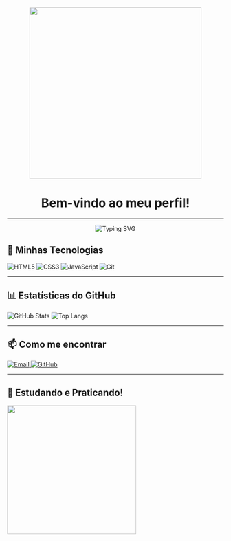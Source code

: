 <div align="center">
  <img src="https://media4.giphy.com/media/v1.Y2lkPTc5MGI3NjExNWpvdHZlOTY3MWh0aTVsbXN5NTY2aHZ5b2E1NjBoMXozeGQwOG91aiZlcD12MV9pbnRlcm5hbF9naWZfYnlfaWQmY3Q9dg/VixgE40gG7psuxARiB/giphy.gif" width="400">
  <h1>Bem-vindo ao meu perfil!</h1>
</div>

---

<!-- Banner animado -->
<div align="center">
  <img src="https://readme-typing-svg.herokuapp.com?font=Fira+Code&size=32&duration=2800&pause=2000&color=38C2FF&center=true&vCenter=true&width=940&lines=Ol%C3%A1%2C+eu+sou+Matheus+Barbosa!+%F0%9F%91%8B;Estudante+de+Desenvolvimento+Web+%F0%9F%92%BB;HTML%2C+CSS+e+muito+aprendizado!+%F0%9F%9A%80" alt="Typing SVG" />
</div>

## 🔧 Minhas Tecnologias

<p>
  <img src="https://img.shields.io/badge/HTML5-E34F26?style=for-the-badge&logo=html5&logoColor=white" alt="HTML5"/>
  <img src="https://img.shields.io/badge/CSS3-1572B6?style=for-the-badge&logo=css3&logoColor=white" alt="CSS3"/>
  <img src="https://img.shields.io/badge/JavaScript-F7DF1E?style=for-the-badge&logo=javascript&logoColor=black" alt="JavaScript"/>
  <img src="https://img.shields.io/badge/Git-F05032?style=for-the-badge&logo=git&logoColor=white" alt="Git"/>
</p>

---

## 📊 Estatísticas do GitHub

<img src="https://github-readme-stats.vercel.app/api?username=MatheusBarbosaCoreia&show_icons=true&theme=radical" alt="GitHub Stats"/>
<img src="https://github-readme-stats.vercel.app/api/top-langs/?username=MatheusBarbosaCoreia&layout=compact&theme=radical" alt="Top Langs"/>

---

## 📫 Como me encontrar

<p>
  <a href="mailto:barbosamatheus035@gmail.com" target="_blank">
    <img src="https://img.shields.io/badge/Email-D14836?style=for-the-badge&logo=gmail&logoColor=white" alt="Email"/>
  </a>
  <a href="https://github.com/MatheusBarbosaCoreia" target="_blank">
    <img src="https://img.shields.io/badge/GitHub-181717?style=for-the-badge&logo=github&logoColor=white" alt="GitHub"/>
  </a>
</p>

---

## 🚀 Estudando e Praticando!

<img src="https://media.giphy.com/media/LmNwrBhejkK9EFP504/giphy.gif" width="300">
